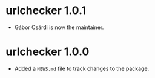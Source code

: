 # urlchecker 1.0.1

* Gábor Csárdi is now the maintainer.

# urlchecker 1.0.0

* Added a `NEWS.md` file to track changes to the package.
